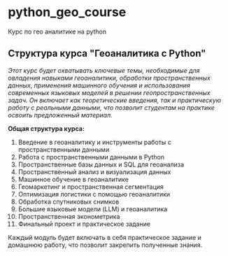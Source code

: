 # python_geo_course
Курс по гео аналитике на python

## Структура курса "Геоаналитика с Python"

*Этот курс будет охватывать ключевые темы, необходимые для овладения навыками геоаналитики, обработки пространственных данных, применения машинного обучения и использования современных языковых моделей в решении геопространственных задач. 
Он включает как теоретические введения, так и практическую работу с реальными данными, что позволит студентам на практике освоить предложенный материал.*
 
**Общая структура курса:**
1.	Введение в геоаналитику и инструменты работы с пространственными данными
2.	Работа с пространственными данными в Python
3.	Пространственные базы данных и SQL для геоанализа
4.	Пространственный анализ и визуализация данных
5.	Машинное обучение в геоаналитике
6.	Геомаркетинг и пространственная сегментация
7.	Оптимизация логистики с помощью геоаналитики
8.	Обработка спутниковых снимков
9.	Большие языковые модели (LLM) и геоаналитика
10.	Пространственная эконометрика
11.	Финальный проект и практическое задание

Каждый модуль будет включать в себя практическое задание и домашнюю работу, что позволит закрепить полученные знания.

